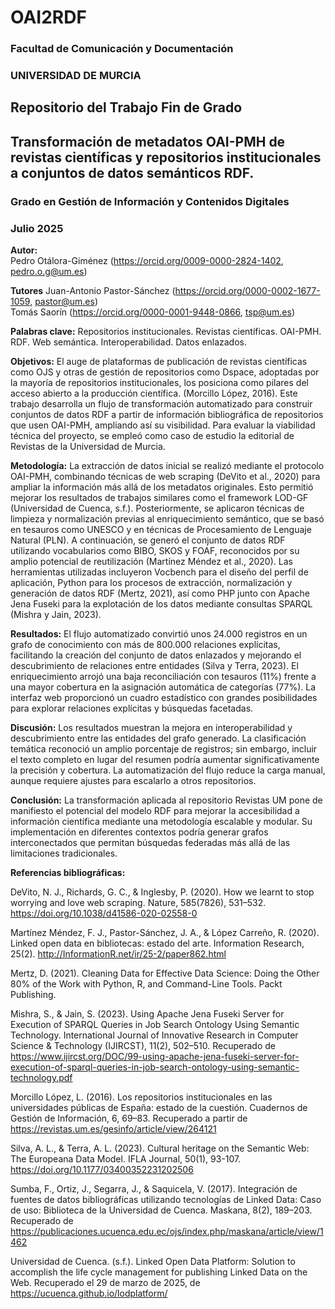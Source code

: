 # OAI2RDF
### Facultad de Comunicación y Documentación
### UNIVERSIDAD DE MURCIA
## Repositorio del Trabajo Fin de Grado
## Transformación de metadatos OAI-PMH de revistas científicas y repositorios institucionales a conjuntos de datos semánticos RDF.
### Grado en Gestión de Información y Contenidos Digitales
### Julio 2025

**Autor:**  
Pedro Otálora-Giménez (https://orcid.org/0009-0000-2824-1402, pedro.o.g@um.es) 

**Tutores**
Juan-Antonio Pastor-Sánchez (https://orcid.org/0000-0002-1677-1059, pastor@um.es)  
Tomás Saorín (https://orcid.org/0000-0001-9448-0866, tsp@um.es)  

**Palabras clave:** Repositorios institucionales. Revistas científicas. OAI-PMH. RDF. Web semántica. Interoperabilidad. Datos enlazados.

**Objetivos:** El auge de plataformas de publicación de revistas científicas como OJS y otras de gestión de repositorios como Dspace, adoptadas por la mayoría de repositorios institucionales, los posiciona como pilares del acceso abierto a la producción científica. (Morcillo López, 2016). Este trabajo desarrolla un flujo de transformación automatizado para construir conjuntos de datos RDF a partir de información bibliográfica de repositorios que usen OAI-PMH, ampliando así su visibilidad. Para evaluar la viabilidad técnica del proyecto, se empleó como caso de estudio la editorial de Revistas de la Universidad de Murcia.

**Metodología:** La extracción de datos inicial se realizó mediante el protocolo OAI-PMH, combinando técnicas de web scraping (DeVito et al., 2020) para ampliar la información más allá de los metadatos originales. Esto permitió mejorar los resultados de trabajos similares como el framework LOD-GF (Universidad de Cuenca, s.f.). Posteriormente, se aplicaron técnicas de limpieza y normalización previas al enriquecimiento semántico, que se basó en tesauros como UNESCO y en técnicas de Procesamiento de Lenguaje Natural (PLN). A continuación, se generó el conjunto de datos RDF utilizando vocabularios como BIBO, SKOS y FOAF, reconocidos por su amplio potencial de reutilización (Martínez Méndez et al., 2020). Las herramientas utilizadas incluyeron Vocbench para el diseño del perfil de aplicación, Python para los procesos de extracción, normalización y generación de datos RDF (Mertz, 2021), así como PHP junto con Apache Jena Fuseki para la explotación de los datos mediante consultas SPARQL (Mishra y Jain, 2023).

**Resultados:** El flujo automatizado convirtió unos 24.000 registros en un grafo de conocimiento con más de 800.000 relaciones explícitas, facilitando la creación del conjunto de datos enlazados y mejorando el descubrimiento de relaciones entre entidades (Silva y Terra, 2023). El enriquecimiento arrojó una baja reconciliación con tesauros (11%) frente a una mayor cobertura en la asignación automática de categorías (77%). La interfaz web proporcionó un cuadro estadístico con grandes posibilidades para explorar relaciones explícitas y búsquedas facetadas.

**Discusión:** Los resultados muestran la mejora en interoperabilidad y descubrimiento entre las entidades del grafo generado. La clasificación temática reconoció un amplio porcentaje de registros; sin embargo, incluir el texto completo en lugar del resumen podría aumentar significativamente la precisión y cobertura. La automatización del flujo reduce la carga manual, aunque requiere ajustes para escalarlo a otros repositorios.

**Conclusión:** La transformación aplicada al repositorio Revistas UM pone de manifiesto el potencial del modelo RDF para mejorar la accesibilidad a información científica mediante una metodología escalable y modular. Su implementación en diferentes contextos podría generar grafos interconectados que permitan búsquedas federadas más allá de las limitaciones tradicionales.

**Referencias bibliográficas:**

DeVito, N. J., Richards, G. C., & Inglesby, P. (2020). How we learnt to stop worrying and love web scraping. Nature, 585(7826), 531–532. https://doi.org/10.1038/d41586-020-02558-0

Martínez Méndez, F. J., Pastor-Sánchez, J. A., & López Carreño, R. (2020). Linked open data en bibliotecas: estado del arte. Information Research, 25(2). http://InformationR.net/ir/25-2/paper862.html

Mertz, D. (2021). Cleaning Data for Effective Data Science: Doing the Other 80% of the Work with Python, R, and Command-Line Tools. Packt Publishing.

Mishra, S., & Jain, S. (2023). Using Apache Jena Fuseki Server for Execution of SPARQL Queries in Job Search Ontology Using Semantic Technology. International Journal of Innovative Research in Computer Science & Technology (IJIRCST), 11(2), 502–510. Recuperado de https://www.ijircst.org/DOC/99-using-apache-jena-fuseki-server-for-execution-of-sparql-queries-in-job-search-ontology-using-semantic-technology.pdf

Morcillo López, L. (2016). Los repositorios institucionales en las universidades públicas de España: estado de la cuestión. Cuadernos de Gestión de Información, 6, 69–83. Recuperado a partir de https://revistas.um.es/gesinfo/article/view/264121

Silva, A. L., & Terra, A. L. (2023). Cultural heritage on the Semantic Web: The Europeana Data Model. IFLA Journal, 50(1), 93-107. https://doi.org/10.1177/03400352231202506

Sumba, F., Ortiz, J., Segarra, J., & Saquicela, V. (2017). Integración de fuentes de datos bibliográficas utilizando tecnologías de Linked Data: Caso de uso: Biblioteca de la Universidad de Cuenca. Maskana, 8(2), 189–203. Recuperado de https://publicaciones.ucuenca.edu.ec/ojs/index.php/maskana/article/view/1462

Universidad de Cuenca. (s.f.). Linked Open Data Platform: Solution to accomplish the life cycle management for publishing Linked Data on the Web. Recuperado el 29 de marzo de 2025, de https://ucuenca.github.io/lodplatform/

